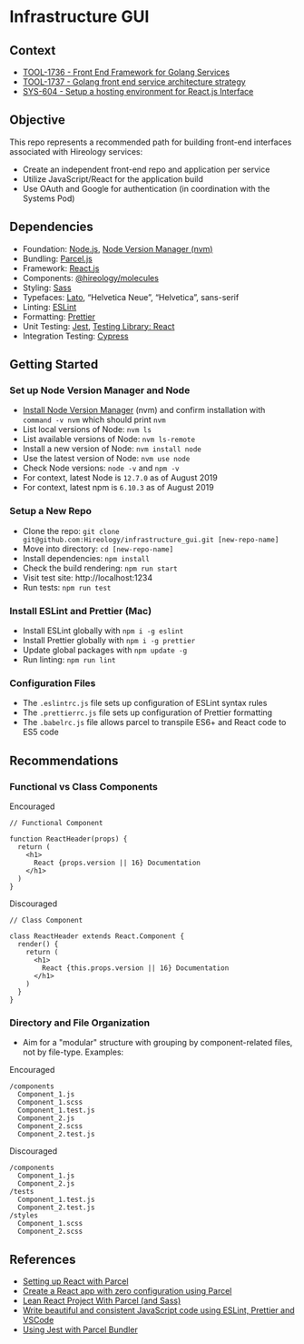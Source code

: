 # Infrastructure GUI

## Context

- [TOOL-1736 - Front End Framework for Golang Services](https://hireology.atlassian.net/browse/TOOL-1736)
- [TOOL-1737 - Golang front end service architecture strategy](https://hireology.atlassian.net/browse/TOOL-1737)
- [SYS-604 - Setup a hosting environment for React.js Interface](https://hireology.atlassian.net/browse/SYS-604)

## Objective

This repo represents a recommended path for building front-end interfaces associated with Hireology services:

- Create an independent front-end repo and application per service
- Utilize JavaScript/React for the application build
- Use OAuth and Google for authentication (in coordination with the Systems Pod)

## Dependencies

- Foundation: [Node.js](https://nodejs.org/en/), [Node Version Manager (nvm)](https://github.com/nvm-sh/nvm)
- Bundling: [Parcel.js](https://parceljs.org/)
- Framework: [React.js](https://reactjs.org/)
- Components: [@hireology/molecules](https://github.com/Hireology/molecules)
- Styling: [Sass](https://sass-lang.com/)
- Typefaces: [Lato](https://fonts.google.com/specimen/Lato), “Helvetica Neue”, “Helvetica”, sans-serif
- Linting: [ESLint](https://eslint.org/)
- Formatting: [Prettier](https://prettier.io/)
- Unit Testing: [Jest](https://jestjs.io/), [Testing Library: React](https://testing-library.com/docs/react-testing-library/intro)
- Integration Testing: [Cypress](https://www.cypress.io/)

## Getting Started

### Set up Node Version Manager and Node

- [Install Node Version Manager](https://github.com/nvm-sh/nvm#installation-and-update) (nvm) and confirm installation with `command -v nvm` which should print `nvm`
- List local versions of Node: `nvm ls`
- List available versions of Node: `nvm ls-remote`
- Install a new version of Node: `nvm install node`
- Use the latest version of Node: `nvm use node`
- Check Node versions: `node -v` and `npm -v`
- For context, latest Node is `12.7.0` as of August 2019
- For context, latest npm is `6.10.3` as of August 2019

### Setup a New Repo

- Clone the repo: `git clone git@github.com:Hireology/infrastructure_gui.git [new-repo-name]`
- Move into directory: `cd [new-repo-name]`
- Install dependencies: `npm install`
- Check the build rendering: `npm run start`
- Visit test site: http://localhost:1234
- Run tests: `npm run test`

### Install ESLint and Prettier (Mac)

- Install ESLint globally with `npm i -g eslint`
- Install Prettier globally with `npm i -g prettier`
- Update global packages with `npm update -g`
- Run linting: `npm run lint`

### Configuration Files

- The `.eslintrc.js` file sets up configuration of ESLint syntax rules
- The `.prettierrc.js` file sets up configuration of Prettier formatting
- The `.babelrc.js` file allows parcel to transpile ES6+ and React code to ES5 code

## Recommendations

### Functional vs Class Components

Encouraged

```
// Functional Component

function ReactHeader(props) {
  return (
    <h1>
      React {props.version || 16} Documentation
    </h1>
  )
}
```

Discouraged

```
// Class Component

class ReactHeader extends React.Component {
  render() {
    return (
      <h1>
        React {this.props.version || 16} Documentation
      </h1>
    )
  }
}
```

### Directory and File Organization

- Aim for a "modular" structure with grouping by component-related files, not by file-type. Examples:

Encouraged

```
/components
  Component_1.js
  Component_1.scss
  Component_1.test.js
  Component_2.js
  Component_2.scss
  Component_2.test.js
```

Discouraged

```
/components
  Component_1.js
  Component_2.js
/tests
  Component_1.test.js
  Component_2.test.js
/styles
  Component_1.scss
  Component_2.scss
```

## References

- [Setting up React with Parcel](https://parceljs.org/recipes.html)
- [Create a React app with zero configuration using Parcel](https://blog.jakoblind.no/react-parcel/)
- [Lean React Project With Parcel (and Sass)](https://medium.com/dailyjs/lean-react-project-with-parcel-a6ffe0fac0d2)
- [Write beautiful and consistent JavaScript code using ESLint, Prettier and VSCode](https://hackernoon.com/write-beautiful-and-consistent-javascript-code-using-eslint-prettier-and-vscode-760837fdef89)
- [Using Jest with Parcel Bundler](https://ryankubik.com/blog/parcel-and-jest/)
